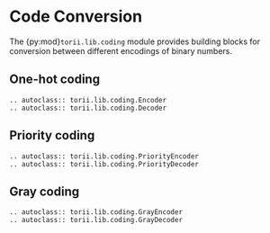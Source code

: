 # Code Conversion

The {py:mod}`torii.lib.coding` module provides building blocks for conversion between different encodings of binary numbers.


## One-hot coding

```{eval-rst}
.. autoclass:: torii.lib.coding.Encoder
.. autoclass:: torii.lib.coding.Decoder

```

## Priority coding

```{eval-rst}
.. autoclass:: torii.lib.coding.PriorityEncoder
.. autoclass:: torii.lib.coding.PriorityDecoder

```

## Gray coding

```{eval-rst}
.. autoclass:: torii.lib.coding.GrayEncoder
.. autoclass:: torii.lib.coding.GrayDecoder

```
